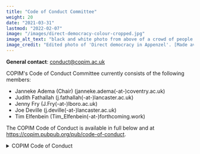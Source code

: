 ```yaml
---
title: "Code of Conduct Committee"
weight: 20
date: "2021-03-31"
lastmod: "2022-02-07"
image: "/images/direct-democracy-colour-cropped.jpg"
image_alt_text: "black and white photo from above of a crowd of people in Appenzel raising their hands to vote"
image_credit: "Edited photo of 'Direct democracy in Appenzel'. [Made available as CC0 by Wikimedia Commons](https://commons.wikimedia.org/wiki/File:%D0%9F%D1%80%D1%8F%D0%BA%D0%B0_%D0%B4%D0%B5%D0%BC%D0%BE%D0%BA%D1%80%D0%B0%D1%86%D0%B8%D1%8F_%D0%90%D0%BF%D0%B5%D0%BD%D1%86%D0%B5%D0%BB.jpg)."
---
```


**General contact**: [conduct@copim.ac.uk](mailto:conduct@copim.ac.uk)

COPIM's Code of Conduct Committee currently consists of the following members:  

* Janneke Adema (Chair) (janneke.adema(-at-)coventry.ac.uk)     
* Judith Fathallah (j.fathallah(-at-)lancaster.ac.uk)   
* Jenny Fry (J.Fry(-at-)lboro.ac.uk)   
* Joe Deville (j.deville(-at-)lancaster.ac.uk)   
* Tim Elfenbein (Tim_Elfenbein(-at-)forthcoming.work)   

The COPIM Code of Conduct is available in full below and at https://copim.pubpub.org/pub/code-of-conduct.

<details>
  <summary>
    COPIM Code of Conduct
  </summary>

## Why we Have a Code of Conduct

COPIM is a community-led and community-focused project. We value the involvement of everyone in our community, and to enable this we are committed to creating a friendly and respectful place for sharing, exchange, and the development of programs and initiatives. All participants in our events, projects, and communications are expected to show respect and courtesy to others.

COPIM is dedicated to providing a welcoming and supportive environment for all people, regardless of background or identity. We believe our community should be as diverse, inclusive, and accessible as possible. We want our community to be a positive, safe and healthy environment for anyone who joins (and wants to join) and we pledge to make participation in our community a harassment-free experience for everyone. As such, we do not tolerate behaviour that is disrespectful or that excludes, intimidates, or causes discomfort to others. We do not tolerate discrimination or harassment based on characteristics that include, but are not limited to, gender identity, orientation, and expression, sexual orientation, visible or invisible disability, physical appearance, body size, citizenship, nationality, ethnic or social origin, pregnancy, familial status, veteran status, genetic information, religion or belief (or lack thereof), membership of a national minority, property, age, education, socio-economic status, technical choices, and experience level. We are committed to ensuring that this remains so, including by embracing this Code of Conduct and revisiting it for updates as needed. In short, to protect our projects against those who damage or distort them, we pledge to act and interact in ways that contribute to an open, welcoming, diverse, inclusive community focused on the well-being of its members.

This Code of Conduct defines a minimum set of guidelines of expected and unacceptable behaviour.

## Who Does this CoC Apply To?

To make clear what is expected, everyone participating in COPIM’s activities is required to abide by the Code of Conduct. It applies equally to everyone who interacts and contributes to COPIM projects and spaces without any exceptions (e.g. we will make no exceptions based on standing, skills or accomplishments in COPIM projects). This includes project partners and members, event organisers and participants, and board members of COPIM.

By participating in this community, participants accept to abide by COPIM’s Code of Conduct and accept the procedures by which any Code of Conduct incidents are resolved. It applies to all COPIM Work Packages (WPs), technical spaces, in-person and virtual events, including workshops and conferences (workshop and conference hosts are expected to assist with the enforcement of the Code of Conduct), as well as the following instances:

* private, public and semi-public interactions
* disagreements and expressions of solidarity across community members
* issues of technical development
* aspects of content contribution
* cases of representing affiliates/communities with external partners

This Code of Conduct applies to all spaces managed by COPIM including, but not limited to, COPIM email lists and online fora such as GitHub, Nextcloud, Mattermost, PubPub, Cryptpad, Big Blue Button, Zoom, Jitsi, MS Teams, Twitter, and any other fora created by the project team which the community uses for communication and exchange. In addition, violations of this code outside these spaces may affect a person's ability to participate within them. This Code of Conduct also applies when an individual is officially representing the COPIM community in public spaces. Examples of representing our community include using an official e-mail address, posting via an official social media account, or acting as an appointed representative at an online or offline event.

By participating, participants and COPIM members indicate their acceptance of the procedures by which COPIM resolves any Code of Conduct incidents, which may include storage and processing of their personal information. Actions that contradict the Code of Conduct can result in sanctions (see Enforcement Guidelines).

## Our Values

Any form of behaviour to exclude, intimidate, or cause discomfort is a violation of the Code of Conduct. In order to foster a positive and professional learning environment we encourage examples of the following kinds of behaviours  that contributes to a positive environment for our community in all platforms and events:

* Use welcoming and inclusive language;
* Be careful in the words that you choose;
* Be friendly and patient;
* Be respectful of different viewpoints, opinions, and experiences;
* Show courtesy and respect towards other community members;
* Demonstrate empathy and kindness towards other people;
* Give and gracefully accept constructive criticism and feedback;
* Accept responsibility and apologise to those affected by our mistakes, and learn from the experience;
* Focus on what is best not just for us as individuals, but for the overall community

In all COPIM projects, spaces and events, behaviour will be founded in respect, civility, collegiality, solidarity, and good citizenship. This applies to all contributors and participants in their interaction with all contributors and participants.

Your work will be used by other people, and you in turn will depend on the work of others. Any decision you take will affect users and colleagues, and you should take those consequences into account when making decisions. Remember that we're an international community, so you might not be communicating in someone else's primary language.

Not all of us will agree all the time, but disagreement is no excuse for poor behaviour and poor manners. We might all experience some frustration now and then, but we cannot allow that frustration to turn into a personal attack. It’s important to remember that a community where people feel uncomfortable or threatened is not a productive one.

### Mutual Respect

Members of the COPIM community should be respectful when dealing with other members as well as with people outside the COPIM community. In communicating with people, whether in online or offline COPIM environments, we will treat each other with mutual respect.

**Mutual respect includes following these practices:**

* **Practice empathy.** Listen and try to understand what COPIM members of different backgrounds want to tell you. Be ready to challenge and adapt your own understanding, expectations and behaviour as a COPIM member.
* **Assume good faith and engage in constructive edits.** Your contributions should improve the quality of the project or work. Provide and receive feedback kindly and in good faith. Criticism should be delivered in a sensitive and constructive manner. All COPIM members should assume unless evidence otherwise exists that others are here to collaboratively improve the projects, but this should not be used to justify statements with a harmful impact.
* **Respect the way that contributors name and describe themselves.** People may use specific terms to describe themselves. As a sign of respect, use these terms when communicating with or about these people, where linguistically or technically feasible. Examples include:
* Ethnic groups may use a specific name to describe themselves, rather than the name historically used by others;
* People may have names that use letters, sounds, or words from their language which may be unfamiliar to you;
* People who identify with a certain sexual orientation or gender identity may use distinct names, or pronouns;
* People having a particular physical or mental disability may use particular terms to describe themselves
* **Welcome everyone.** During in-person meetings, we will be welcoming to everyone and we will be mindful and respectful of each others’ preferences, boundaries, sensibilities, traditions, and requirements.

### Civility, Collegiality, Mutual Support and Good Citizenship

This includes but is not limited to:

* **Mentorship and coaching.** Helping newcomers to find their way and acquire essential skills.
* **Looking out for fellow community members.** Lending them a hand when they need support, and speaking up for them when they are treated in a way that falls short of expected behaviour as per the Code of Conduct.
* **Recognise and credit the work done by contributors.** Thanking them for their help and work. Appreciating their efforts and give credit where it is due.

## Unacceptable Behaviour

We are a community of professionals, and we conduct ourselves professionally. Be kind and respectful to others. Do not insult or put down other participants. Public or private harassment and other types of exclusionary behaviour are not acceptable.

**Examples of unacceptable behaviour include, but are not limited to:**

* Written or verbal comments which have the effect of excluding people on the basis of membership of any specific group;
* Causing someone to fear for their safety, such as through stalking, following, or other forms of intimidation;
* Non-consensual or unwelcome physical contact;
* Sustained disruption of talks, events, or communications;
* Excessive swearing;
* Incitement to violence, suicide, or self-harm;
* Insults or put downs;
* Violent threats or language directed against another person;
* Discriminatory jokes and language (e.g., sexist, racist, homophobic, transphobic, ableist, or exclusionary jokes);
* Posting sexually explicit or violent material;
* Trolling, insulting, or derogatory comments, and personal or political attacks;
* Publishing (or threatening to publish) other people's personally identifying information, such as physical or digital information without reasonable project or work-specific relevancy ("doxing");
* Continuing to initiate interaction (including photography or recording) with someone after being asked to stop;
* Repeated public or private harassment (further details see below) of others. In general, if someone asks you to stop, then stop;
* Publication of private communication without consent;
* Personal insults, especially those using racist or sexist terms;
* Unwelcome sexual attention;
* The use of sexualised language or imagery, sexual attention, or sexual advances of any kind;
* Advocating for, or encouraging, any of the above behaviour.

Disagreements, both social and technical, happen all the time. It is important that we resolve disagreements and differing views constructively. Remember that we are different. The strength of COPIM comes from its varied community, inclusive of people from a wide range of backgrounds. Different people have different perspectives on issues. Being unable to understand why someone holds a viewpoint does not mean that they are wrong. Don’t forget that it is human to err, and blaming each other does not get us anywhere. Instead, focus on collectively helping to resolve issues and learning from mistakes.

### Harassment

This includes any behaviour intended primarily to intimidate, outrage, or upset a person, or any behaviour where this would reasonably be considered the most likely main outcome. Behaviour can be considered harassment if it is beyond what a reasonable person would be expected to tolerate in a global, intercultural environment. Harassment often takes the form of emotional abuse, especially towards people who are in a vulnerable position, and may include contacting workplaces or friends and family members in an effort to intimidate or embarrass someone. In some cases, behaviour that would not rise to the level of harassment in a single case can become harassment through repetition.

**Harassment includes but is not limited to:**

* **Insults.** This includes name calling, using slurs or stereotypes, and any attacks based on personal characteristics. Insults may refer to perceived characteristics like intelligence, appearance, ethnicity, race, religion (or lack thereof), culture, caste, sexual orientation, gender, sex, disability, age, nationality, political affiliation, or other identity characteristics. In some cases, repeated mockery, sarcasm, or aggression constitute insults collectively, even if individual statements would not;
* **Sexual harassment.** Sexual attention or advances of any kind towards others where the person knows or reasonably should know that the attention is unwelcome or in situations where consent cannot be communicated;
* **Threats.** Explicitly or implicitly suggesting the possibility of physical violence, unfair embarrassment, unfair and unjustified reputational harm, or intimidation by suggesting gratuitous legal action to win an argument or force someone to behave the way you want;
* **Encouraging harm to others.** This includes encouraging someone else to commit self-harm or suicide as well as encouraging someone to conduct violent attacks on a third party;
* **Disclosure of personal data (doxing).** Sharing other contributors' private information, such as name, place of employment, physical or email address without their explicit consent either on COPIM projects or elsewhere, or sharing information concerning their COPIM activity outside the projects;
* **Hounding.** Following a person across the project(s) and repeatedly critiquing their work mainly with the intent to upset or discourage them;
* **Trolling.** Deliberately disrupting conversations or posting in bad-faith to intentionally provoke.

### Abuse of Power, Privilege, or Influence

Abuse occurs when someone in a real or perceived position of power, privilege, or influence engages in disrespectful, cruel, and/or violent behaviour towards other people. In COPIM environments, it may take the form of verbal or psychological abuse and may overlap with harassment. This includes:

* **Abuse of office by functionaries, officials and staff.** The use of authority, knowledge, or resources at the disposal of designated functionaries, to intimidate or threaten others;
* **Abuse of seniority and connections.** Using one's position and reputation to intimidate others. We expect people with significant experience and connections in the movement to behave with special care because hostile comments from them may carry an unintended backlash. People with community authority have a particular privilege to be viewed as reliable and should not abuse this privilege to attack others who disagree with them;
* **Psychological manipulation.** Maliciously causing someone to doubt their own perceptions, senses, or understanding with the objective to win an argument, or force someone to behave the way you want;

## Reporting Instructions

**The COPIM [Code of Conduct Committee](/governance/code-of-conduct) is responsible for enforcing the Code of Conduct. It can be contacted by emailing [conduct@copim.ac.uk](mailto:conduct@copim.ac.uk).**

All reports will be reviewed by the Code of Conduct Committee according to our Enforcement Guidelines (see underneath) and will be kept confidential. A report guarantees review, but not necessarily that an action will be taken.

### Code of Conduct Incident Reporting Guidelines

If you are attending a COPIM workshop, in-person event, or participating in one of our online events or communication channels and believe someone is in physical danger, please ask your workshop host, or another community member to contact the appropriate emergency responders (police, crisis hotline, etc.). Prior to a COPIM workshop or in-person or virtual event, event organisers should determine emergency contact numbers and local procedures.

If you believe someone violated the Code of Conduct during a COPIM event or in a COPIM online space, we ask that you report it. If you are not sure if the incident happened in a COPIM governed space, we ask that you still report the incident. You are encouraged to submit your report by emailing conduct (@) copim.ac.uk.

You may report anonymously, or you can include your contact information. Your email to this address will be seen by all of the the COPIM Code of Conduct Committee. If you are uncomfortable reporting to the Code of Conduct committee, or if your report concerns a current member of the Code of Conduct committee, incidents can also be reported to Janneke Adema, the current Chair of the Code of Conduct committee, separately at janneke.adema (@) coventry.ac.uk. The Chair will follow the usual enforcement process with the other committee members, but will exclude the member(s) that the report concerns from any discussion or decision making. If your report concerns the current Chair of the committee, please send your report to any of the other [CoC Committee members](/governance/code-of-conduct), who will follow the usual enforcement process with the other committee members, but will exclude the Chair.

You are welcome to report an incident anonymously. If you would like someone to follow-up with you about the progress of your incident report however, you would need to provide contact information.

**All reports will be kept confidential** with details shared only with the Code of Conduct committee members. In the case that a CoC committee member is involved in a report, the member will be asked to recuse themselves from ongoing conversations, and they will not have access to reports after the enforcement decision has been made. Resolution action may also include removal of that member from the CoC committee.

Some incidents happen in one-on-one interactions, and though details are anonymised, the reported person may be able to guess who made the report. If you have concerns about retaliation or your personal safety, please note those concerns in your report. You are still encouraged to report the incident so that we can support you while keeping our community members safe. In some cases, we can compile several anonymised reports into a pattern of behaviour, and take action on that pattern.

The Code of Conduct committee may determine that a public statement should be made about the incident and/or the action taken. If that is the case, the identities of all reporters and reportees will remain confidential unless those individuals instruct the CoC committee otherwise.

**In your report please include:**

* Your contact info (optional — so we can get in touch with you if we need to follow up);
* Names (real, nicknames, or pseudonyms) of any individuals involved. If there were other witnesses besides you, please try to include them as well;
* When and where the incident occurred. Please be as specific as possible;
* Your account of what occurred. If there is a publicly available record (e.g. a mailing list archive) please include a link to that record;
* Any extra context you believe existed for the incident;
* If you believe this incident is ongoing;
* Any other information you believe we should have.

### What happens after you file a report?

Following Up with Reporter(s): Once a report is received from the email address provided above, the Code of Conduct committee will handle the review and follow up according to the procedures in the Enforcement Guidelines. You will receive an email from the CoC Committee acknowledging receipt immediately. We promise to acknowledge receipt within 24 hours (and will aim for much quicker than that).

The Committee will immediately meet to review the incident and determine:

* What happened;
* Whether this event constitutes a Code of Conduct violation;
* Who the bad actor was;
* Whether this is an isolated incident, an ongoing situation, or if there is a threat to anyone's physical safety.

The committee is empowered to act on COPIM's behalf in contacting any individuals involved to get a more complete account of events. If this is determined to be an ongoing incident or a threat to physical safety, the working groups' immediate priority will be to protect everyone involved. This means we may delay an "official" response until we believe that the situation has ended and that everyone is physically safe.

Once the Committee has a complete account of the events they will make a decision as to how to respond. The committee should aim to have a resolution agreed upon within one week. In the event that a resolution can't be determined in that time, the committee will respond to the reporter(s) with an update and projected timeline for resolution. Once the committee has determined their final action, they will contact the original reporter to let them know what action (if any) they will be taking. They will take into account feedback from the reporter on the appropriateness of their response, but they don't guarantee they will act on it. Finally, the Committee will make a report on the situation to the COPIM Project Group. The Project Group may choose to make a public report of the incident.

This information will be collected in writing, and whenever possible or appropriate the committee's deliberations will be recorded and retained (i.e. email discussions, recorded voice conversations, etc.).

### Immediate Response

Participants who are asked to stop any inappropriate behaviour are expected to comply immediately. This applies to any COPIM events and platforms, either online or in-person. If a participant engages in behaviour that violates this code of conduct, the organisers may warn the offender, ask them to leave the event or platform, or engage COPIM’s [Code of Conduct Committee](/governance/code-of-conduct) to investigate the Code of Conduct violation and impose appropriate sanctions.

All COPIM community members should feel empowered to enforce the Code of Conduct. Ideally, we would all be able to defuse an incident. In practice, we have varying comfort with situations depending on our current experience and the environment. Below are ways that you can be supportive and steps that you can take during or after an incident.

If you can, move from being a bystander to being a Code of Conduct first responder. If you see something inappropriate happening, speak up. If you don’t feel comfortable intervening, but feel someone should, please submit a report in person to a workshop host or instructor or via the email address provided above to the Code of Conduct committee.

Depending on the severity and/or details of the incident, an immediate response may be required. If an incident involves physical danger or involves a threat to anyone’s safety (e.g. threats of violence), any member of the community may – and should – act immediately to protect the safety of others. This can include contacting emergency or crisis resources.

#### Immediate Response Checklist

* Assess whether you need a first-responder (law enforcement, etc.) to immediately respond to the incident. If so, ask the reporter to stay with you and dial the appropriate emergency response number;
* If there is any general threat to participants and/or the safety of anyone attending a COPIM event, contact the emergency response number established;
* If individuals are physically safe, contact law enforcement or security only at the reporter’s request;
* Follow any local guidelines for handling incidents, including if you have a legal reporting role;

Individuals reported often get upset, defensive, or deny the report. Allow them to give any additional details about the incident. However, remember:

* It does not matter if they did not intend to hurt anyone; their behaviour still impacted participants negatively;
* It is not your job to reassure or forgive them;
* Do not allow the reported person to make an apology to the reporter or impacted person.

Often an apology centres the reported person’s feelings and not the person who was impacted. You may accept their apology and offer to pass it on, but you’re not required to if you think it would negatively impact the reporter.

## Enforcement Guidelines

All responses to reports of conduct violations will be managed by the COPIM [Code of Conduct Committee](/governance/code-of-conduct). This section outlines the Incident Response Procedure and Enforcement Guidelines followed by the COPIM Code of Conduct Committee once an incident report is received by emailing conduct (@) copim.ac.uk.

These guidelines are used when the Committee reviews and resolves incidents to ensure consistency, transparency, and fairness.

The COPIM Project Group will establish this committee, comprised of at least three members. One member will be designated Chair of the committee and will be responsible for all reports back to the Project Group. The Project Group will review membership on a regular basis.

## Resolutions

The committee must agree on a resolution by the majority of all members investigating the incident in question. If the committee cannot reach a majority decision and deadlocks for over one week, they will turn the matter over to the COPIM PIs for resolution.

What follows are examples of possible resolutions to an incident report. This list is not comprehensive, and the COPIM Code of Conduct Committee reserves the right to take any action it deems necessary to resolve an incident. Possible resolutions to an incident include:

* Taking no further action, if the Code of Conduct committee determined there was no breach in the Code of Conduct;
* A private verbal reprimand from the committee/a committee member to the individual(s) involved. This conversation may happen in person, over video conference call, or by phone. The committee/a committee member will write a short report of the conversation to be shared with the reportee for verification purposes and then shared with the Committee and maintained on record in a private CoC Committee folder on the COPIM Nextcloud;
* A private emailed reprimand from the committee or a committee member to the individual(s) involved providing clarity around the nature of the violation and an explanation of why the behaviour was inappropriate. The committee/a committee member  will deliver a reprimand to the individual(s) over email, cc’ing the Code of Conduct Committee;
* A public announcement of an incident. In this case, a committee member will deliver that reprimand ideally in the same venue that the violation occurred (e.g., on Mattermost for a Mattermost violation). The Committee may choose to publish this message elsewhere for posterity;
* An imposed suspension (i.e., asking someone to “take a week off” from COPIM meetings and communication channels). The Committee/a committee member will communicate this suspension to the reportee. The suspension includes no interaction with the people involved, including unsolicited interaction with those enforcing the Code of Conduct, for a specified period of time. The reportee will be asked to take this suspension voluntarily, but if they do not agree, then a temporary ban may be imposed to enforce this suspension.
* A permanent or temporary ban from some or all COPIM spaces (Mattermost, NextCloud, workshops and meetings, etc.) The CoC committee will maintain records of all such bans so that they may be reviewed in the future, extended to new communication forums, or otherwise maintained.
* A request for a public or private apology. A committee member will deliver this request. The committee may, if it chooses, attach "strings" to this request: for example, the committee may ask a violator to apologise in order to retain their membership on a mailing list.

### During a workshop/conference or event

* Requiring that the reportee avoid any interaction with, and physical proximity to, another person for the remainder of the COPIM event;
* Ending a talk that violates the Code of Conduct early;
* Not publishing the video or slides of a talk that violated the Code of Conduct;
* Not allowing a speaker who violated the Code of Conduct to give (further) talks at COPIM workshops or events now or in the future;
* Requiring that the reportee not volunteer for future COPIM events either indefinitely or for a certain time period determined by the Committee;
* Requiring that the reportee refund any travel grant funding they received;
* Requiring that the reportee immediately leave an event and not return;
* Immediately ending any volunteer responsibilities and privileges the reportee holds.

## Following up with the Reporter and Reportee

Once a resolution is agreed upon, but before it is enacted, the committee will contact the original reporter and any other affected parties and explain the proposed resolution. The committee will ask if this resolution is acceptable, and must note feedback for the record. However, the committee is not required to act on this feedback.

When following up with the reportee, the CoC Committee representatives will:

* Explain that an incident was reported that involves the reportee; In this explanation, the focus will be on the impact of their behaviour, not their intent;
* Reiterate the Code of Conduct and that their behaviour was deemed inappropriate;
* Provide concrete examples of how they can improve their behaviour;
* Give them the opportunity to state their view of the incident;
* Remind them of the consequences of their behaviour, or future consequences if the behaviour is repeated;
* Explain the possible resolutions that may be enforced should the Committee determine there is a breach.

Finally the Committee will make a report for the COPIM Project Group in the event of an ongoing resolution, such as a termed suspension or ban. In case the incident or report involves a current member of the COPIM Project Group, the committee will provide the report only to the other Project Group members. The Committee will never publicly discuss the issue; all public statements will be made by the COPIM Project Group.

## Appeal Process

Any individual(s) involved in a Code of Conduct report handled by CoC committee has the right to appeal a decision made by the committee. An appeal can be made directly to the Committee (email: conduct (@) copim.ac.uk) or to the Chair (email: Tim_Elfenbein (@) forthcoming.work) by sending an email with the subject line **Code of Conduct Incident Appeal**. Appeals can be requested up to 30 days after a resolution has been determined.

The email should include documentation related to the incident to support the appeal. The said documentation may include, but does not have to be limited to:

* Information from the reportee justifying the reasoning for the appeal;
* Letters of support from community members;
* Statements from other individuals involved in the incident to support the appeal.

## Accountability

The CoC committee will submit a report to the COPIM Project Group in the event of an ongoing resolution, such as a termed suspension or ban.

At the end of every year, the COPIM Project Group will publish an aggregated count of the incidents the Code of Conduct Committee has reviewed, indicating how many reports it received, how many incidents it investigated independently, how many times it acted unilaterally, and, for each of these, under which part of the Code of Conduct the incident was classified.

## Conflicts of Interest

In the event of any conflict of interest (a committee member, their family member, or someone with whom the committee member has a close academic or employment relationship is involved in a complaint), the committee member must immediately notify the other members and recuse themselves if necessary.

In the case that a CoCc member is involved in a report, the member will be asked to recuse themselves from ongoing conversations, and they will not have access to reports after the enforcement decision has been made. Resolution action may also include removal of that member from the Code of Conduct committee.

## Update Logs

This CoC was first published on Friday May 28th 2021.

Subsequent edits will be documented in this section.

## About this Document

This document is adapted from guidelines written by

* **Contributor Covenant**: https://www.contributor-covenant.org/
* **The Carpentries CoC library**: https://docs.carpentries.org/topic_folders/policies/code-of-conduct.html
* **Wikimedia**: https://meta.wikimedia.org/wiki/Universal_Code_of_Conduct/Policy_text
* **Django Project**: https://www.djangoproject.com/conduct/ which was itself based on the [Ada Initiative](https://adainitiative.org/) template and the [PyCon 2013 Procedure for Handling Harassment Incidents](https://us.pycon.org/2013/about/code-of-conduct/harassment-incidents/).
* **The Speak Up! project**: https://web.archive.org/web/20141109123859/http:/speakup.io/coc.html

We further consulted:

* **Geek Feminism**: Overview and comparison of different codes of conduct within open source projects: https://geekfeminism.wikia.org/wiki/Code_of_conduct_evaluations
* **Open Source Guide**: https://opensource.guide/code-of-conduct/
* **Ada Initiative**: https://adainitiative.org/2014/02/18/howto-design-a-code-of-conduct-for-your-community/

Contributors to the initial document are Janneke Adema, Eileen Joy, Samuel Moore, Tobias Steiner, and Lidia Uziel.

</details>
